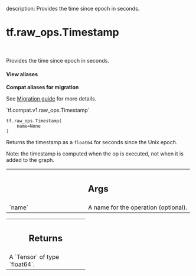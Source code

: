 description: Provides the time since epoch in seconds.

<div itemscope itemtype="http://developers.google.com/ReferenceObject">
<meta itemprop="name" content="tf.raw_ops.Timestamp" />
<meta itemprop="path" content="Stable" />
</div>

# tf.raw_ops.Timestamp

<!-- Insert buttons and diff -->

<table class="tfo-notebook-buttons tfo-api nocontent" align="left">

</table>



Provides the time since epoch in seconds.

<section class="expandable">
  <h4 class="showalways">View aliases</h4>
  <p>
<b>Compat aliases for migration</b>
<p>See
<a href="https://www.tensorflow.org/guide/migrate">Migration guide</a> for
more details.</p>
<p>`tf.compat.v1.raw_ops.Timestamp`</p>
</p>
</section>

<pre class="devsite-click-to-copy prettyprint lang-py tfo-signature-link">
<code>tf.raw_ops.Timestamp(
    name=None
)
</code></pre>



<!-- Placeholder for "Used in" -->

Returns the timestamp as a `float64` for seconds since the Unix epoch.

Note: the timestamp is computed when the op is executed, not when it is added
to the graph.

<!-- Tabular view -->
 <table class="responsive fixed orange">
<colgroup><col width="214px"><col></colgroup>
<tr><th colspan="2"><h2 class="add-link">Args</h2></th></tr>

<tr>
<td>
`name`
</td>
<td>
A name for the operation (optional).
</td>
</tr>
</table>



<!-- Tabular view -->
 <table class="responsive fixed orange">
<colgroup><col width="214px"><col></colgroup>
<tr><th colspan="2"><h2 class="add-link">Returns</h2></th></tr>
<tr class="alt">
<td colspan="2">
A `Tensor` of type `float64`.
</td>
</tr>

</table>

